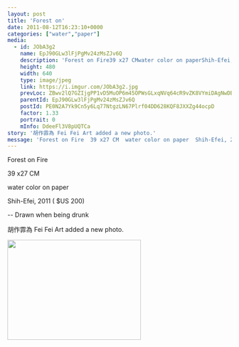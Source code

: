 ```yaml
---
layout: post
title: 'Forest on' 
date: 2011-08-12T16:23:10+0000 
categories: ["water","paper"] 
media:
  - id: JObA3g2
    name: EpJ90GLw3lFjPgMv24zMsZJv6Q
    description: 'Forest on Fire39 x27 CMwater color on paperShih-Efei, 2011     $US 200-- Drawn when being drunk'   
    height: 480
    width: 640
    type: image/jpeg
    link: https://i.imgur.com/JObA3g2.jpg
    prevLoc: ZBwv2lQ7GZIjgPP1vD5MuOP6m45OPWsGLxqNVq64cR9vZK8VYmiDAgNwDBDZTQxZK4xgznFNEEJmAZYLhVq998gEJZCxDvvyPLj3IXNVQWMNXOSY6ZKprGg9INKg8NAnzJun88Qgx46jhDVn0885NpslnzmAP86XInqW0MXLvlF8NDqMEr4ZcJDogQQY9RHzXgqnxoZxivOn4GoOwNiql9M7E9vWuOq
    parentId: EpJ90GLw3lFjPgMv24zMsZJv6Q
    postId: PE0N2A7Yk9Cn5y6Lq77NtgzLN67Plrf04DD628KQF8JXXZg44ocpD
    factor: 1.33
    portrait: 0
    mInfo: DdeeFl3V8pUQTCa
story: '胡作霏為 Fei Fei Art added a new photo.'  
message: 'Forest on Fire  39 x27 CM  water color on paper  Shih-Efei, 2011     $US 200      -- Drawn when being drunk'  
---
```


Forest on Fire  
39 x27 CM  
water color on paper  
Shih-Efei, 2011    ( $US 200)  
  
  
-- Drawn when being drunk
 
 
[//]: #story:
胡作霏為 Fei Fei Art added a new photo.


[//]: #media:  
<a href="https://i.imgur.com/JObA3g2.jpg"><img src="https://i.imgur.com/JObA3g2.jpg" height="225" width="300" /></a> 
 
